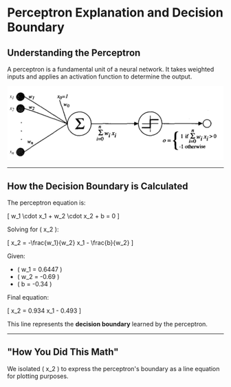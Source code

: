 # Perceptron Explanation and Decision Boundary

## Understanding the Perceptron
A perceptron is a fundamental unit of a neural network. It takes weighted inputs and applies an activation function to determine the output.

![Perceptron Diagram](images/perceptron.png)

---

## How the Decision Boundary is Calculated

The perceptron equation is:

\[
w_1 \cdot x_1 + w_2 \cdot x_2 + b = 0
\]

Solving for \( x_2 \):

\[
x_2 = -\frac{w_1}{w_2} x_1 - \frac{b}{w_2}
\]

Given:
- \( w_1 = 0.6447 \)
- \( w_2 = -0.69 \)
- \( b = -0.34 \)

Final equation:

\[
x_2 = 0.934 x_1 - 0.493
\]

This line represents the **decision boundary** learned by the perceptron.

---

## "How You Did This Math"
We isolated \( x_2 \) to express the perceptron's boundary as a line equation for plotting purposes.
